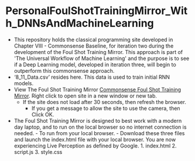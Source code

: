 # PersonalFoulShotTrainingMirror_With_DNNsAndMachineLearning
- This repository holds the classical programming site developed in Chapter VIII - Commonsense Baseline, for iteration two during the development of the Foul Shot Training Mirror. This approach is part of 'The Universal Workflow of Machine Learning' and the purpose is to see if a Deep Learning model, developed in iteration three, will begin to outperform this commonsense approach.  
- ‘8_11_Data.csv’ resides here.  This data is used to train initial RNN models.
- View The Foul Shot Training Mirror
    [Commonsense Foul Shot Training Mirror](https://digital-foul-shot-training-mirror.netlify.app).  Right click to open site in a new window or new tab.
    - If the site does not load after 30 seconds, then refresh the browser.
        - If you get a message to allow the site to use the camera, then Click OK.
- The Foul Shot Training Mirror is designed to best work with a modern day laptop, and to run on the local browser so no internet connection is needed.
      - To run from your local browser.
          - Download these three files and launch the index.html file with your local browser.  You are now experiencing Live Perception as defined by Google.
              1.  index.html
              2.  script.js
              3.  style.css
